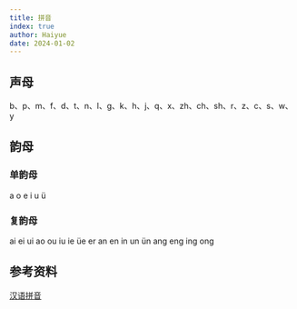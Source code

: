 ```yaml
---
title: 拼音
index: true
author: Haiyue
date: 2024-01-02
---
```


## 声母
b、p、m、f、d、t、n、l、g、k、h、j、q、x、zh、ch、sh、r、z、c、s、w、y


## 韵母
### 单韵母
a o e i u ü 
### 复韵母
ai ei ui ao ou iu ie üe er an en in un ün ang eng ing ong

<LeafletMap />

## 参考资料
[汉语拼音](http://yunmu.hanyupinyin.cn/)
